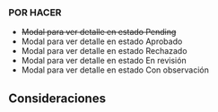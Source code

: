 ### POR HACER

- ~~Modal para ver detalle en estado Pending~~
- Modal para ver detalle en estado Aprobado
- Modal para ver detalle en estado Rechazado
- Modal para ver detalle en estado En revisión
- Modal para ver detalle en estado Con observación

## Consideraciones
